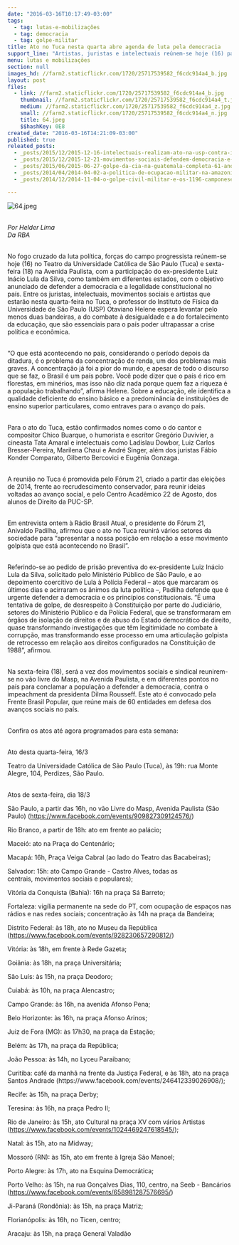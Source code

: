 ```yaml
---
date: "2016-03-16T10:17:49-03:00"
tags:
  - tag: lutas-e-mobilizações
  - tag: democracia
  - tag: golpe-militar
title: Ato no Tuca nesta quarta abre agenda de luta pela democracia
support_line: "Artistas, juristas e intelectuais reúnem-se hoje (16) para defender a ordem constitucional. Na sexta (18), manifestação em São Paulo terá a presença de Lula."
menu: lutas e mobilizações
section: null
images_hd: //farm2.staticflickr.com/1720/25717539582_f6cdc914a4_b.jpg
layout: post
files:
  - link: //farm2.staticflickr.com/1720/25717539582_f6cdc914a4_b.jpg
    thumbnail: //farm2.staticflickr.com/1720/25717539582_f6cdc914a4_t.jpg
    medium: //farm2.staticflickr.com/1720/25717539582_f6cdc914a4_z.jpg
    small: //farm2.staticflickr.com/1720/25717539582_f6cdc914a4_n.jpg
    title: 64.jpeg
    $$hashKey: 0E8
created_date: "2016-03-16T14:21:09-03:00"
published: true
releated_posts:
  - _posts/2015/12/2015-12-16-intelectuais-realizam-ato-na-usp-contra-impeachment-de-dilma-rousseff.md
  - _posts/2015/12/2015-12-21-movimentos-sociais-defendem-democracia-e-fim-do-ajuste-fiscal.md
  - _posts/2015/06/2015-06-27-golpe-da-cia-na-guatemala-completa-61-anos-neste-sabado.md
  - _posts/2014/04/2014-04-02-a-politica-de-ocupacao-militar-na-amazonia-e-o-medo-da-reforma-agraria.md-e
  - _posts/2014/12/2014-11-04-o-golpe-civil-militar-e-os-1196-camponeses-mortos-pela-ditadura.md

---
```

<p><img alt="64.jpeg" src="//farm2.staticflickr.com/1720/25717539582_f6cdc914a4_b.jpg" /></p>

<p><br />
<em>Por&nbsp;Helder Lima<br />
Da RBA</em></p>

<p><br />
No fogo cruzado da luta pol&iacute;tica, for&ccedil;as do campo progressista re&uacute;nem-se hoje (16) no Teatro da Universidade Cat&oacute;lica de S&atilde;o Paulo (Tuca) e sexta-feira (18) na Avenida Paulista, com a participa&ccedil;&atilde;o do ex-presidente Luiz In&aacute;cio Lula da Silva, como tamb&eacute;m em diferentes estados, com o objetivo anunciado de defender a democracia e a legalidade constitucional no pa&iacute;s.&nbsp;Entre os juristas, intelectuais, movimentos sociais e artistas que estar&atilde;o nesta quarta-feira no Tuca, o professor do Instituto de F&iacute;sica da Universidade de S&atilde;o Paulo (USP) Otaviano Helene espera levantar pelo menos duas bandeiras, a do combate &agrave; desigualdade e a do fortalecimento da educa&ccedil;&atilde;o, que s&atilde;o essenciais para o pa&iacute;s poder ultrapassar a crise pol&iacute;tica e econ&ocirc;mica.</p>

<p><br />
&ldquo;O que est&aacute; acontecendo no pa&iacute;s, considerando o per&iacute;odo depois da ditadura, &eacute; o problema da concentra&ccedil;&atilde;o de renda, um dos problemas mais graves. A concentra&ccedil;&atilde;o j&aacute; foi a pior do mundo, e apesar de todo o discurso que se faz, o Brasil &eacute; um pa&iacute;s pobre. Voc&ecirc; pode dizer que o pa&iacute;s &eacute; rico em florestas, em min&eacute;rios, mas isso n&atilde;o diz nada porque quem faz a riqueza &eacute; a popula&ccedil;&atilde;o trabalhando&rdquo;, afirma Helene. Sobre a educa&ccedil;&atilde;o, ele identifica a qualidade deficiente do ensino b&aacute;sico e a predomin&acirc;ncia de institui&ccedil;&otilde;es de ensino superior particulares, como entraves para o avan&ccedil;o do pa&iacute;s.</p>

<p><br />
Para o ato do Tuca, est&atilde;o confirmados nomes como o do cantor e compositor Chico Buarque, o humorista e escritor Greg&oacute;rio Duvivier, a cineasta Tata Amaral e intelectuais como Ladislau Dowbor, Luiz Carlos Bresser-Pereira, Marilena Chaui e Andr&eacute; Singer, al&eacute;m dos juristas F&aacute;bio Konder Comparato, Gilberto Bercovici e Eug&ecirc;nia Gonzaga.</p>

<p><br />
A reuni&atilde;o no Tuca &eacute; promovida pelo F&oacute;rum 21, criado a partir das elei&ccedil;&otilde;es de 2014, frente ao recrudescimento conservador, para reunir ideias voltadas ao avan&ccedil;o social, e pelo Centro Acad&ecirc;mico 22 de Agosto, dos alunos de Direito da PUC-SP.</p>

<p><br />
Em entrevista ontem &agrave;&nbsp;R&aacute;dio Brasil Atual, o presidente do F&oacute;rum 21, Anivaldo Padilha, afirmou que o ato no Tuca reunir&aacute; v&aacute;rios setores da sociedade para &ldquo;apresentar a nossa posi&ccedil;&atilde;o em rela&ccedil;&atilde;o a esse movimento golpista que est&aacute; acontecendo no Brasil&rdquo;.</p>

<p><br />
Referindo-se ao pedido de pris&atilde;o preventiva do ex-presidente Luiz In&aacute;cio Lula da Silva, solicitado pelo Minist&eacute;rio P&uacute;blico de S&atilde;o Paulo, e ao depoimento coercitivo de Lula &agrave; Pol&iacute;cia Federal &ndash; atos que marcaram os &uacute;ltimos dias e acirraram os &acirc;nimos da luta pol&iacute;tica &ndash;, Padilha defende que &eacute; urgente defender a democracia e os princ&iacute;pios constitucionais. &ldquo;&Eacute; uma tentativa de golpe, de desrespeito &agrave; Constitui&ccedil;&atilde;o por parte do Judici&aacute;rio, setores do Minist&eacute;rio P&uacute;blico e da Pol&iacute;cia Federal, que se transformaram em &oacute;rg&atilde;os de isola&ccedil;&atilde;o de direitos e de abuso do Estado democr&aacute;tico de direito, quase transformando investiga&ccedil;&otilde;es que t&ecirc;m legitimidade no combate &agrave; corrup&ccedil;&atilde;o, mas transformando esse processo em uma articula&ccedil;&atilde;o golpista de retrocesso em rela&ccedil;&atilde;o aos direitos configurados na Constitui&ccedil;&atilde;o de 1988&rdquo;, afirmou.</p>

<p><br />
Na sexta-feira (18), ser&aacute; a vez dos movimentos sociais e sindical reunirem-se no v&atilde;o livre do Masp, na Avenida Paulista, e em diferentes pontos no pa&iacute;s para conclamar a popula&ccedil;&atilde;o a defender a democracia, contra o impeachment da presidenta Dilma Rousseff. Este ato &eacute; convocado pela Frente Brasil Popular, que re&uacute;ne mais de 60 entidades em defesa dos avan&ccedil;os sociais no pa&iacute;s.</p>

<p><br />
Confira os atos at&eacute; agora programados para esta semana:</p>

<p><br />
Ato desta quarta-feira, 16/3</p>

<p>Teatro da Universidade Cat&oacute;lica de S&atilde;o Paulo (Tuca), &agrave;s 19h: rua Monte Alegre, 104, Perdizes, S&atilde;o Paulo.</p>

<p><br />
Atos de sexta-feira, dia 18/3</p>

<p>S&atilde;o Paulo, a partir das 16h, no v&atilde;o Livre do Masp, Avenida Paulista (S&atilde;o Paulo) (<a href="https://www.facebook.com/events/909827309124576/">https://www.facebook.com/events/909827309124576/</a>)</p>

<p>Rio Branco, a partir de 18h: ato em frente ao pal&aacute;cio;</p>

<p>Macei&oacute;: ato na Pra&ccedil;a do Centen&aacute;rio;</p>

<p>Macap&aacute;:&nbsp;16h,&nbsp;Pra&ccedil;a Veiga Cabral (ao lado do Teatro das Bacabeiras);</p>

<p>Salvador: 15h: ato Campo Grande - Castro Alves, todas as centrais,&nbsp;movimentos sociais e populares);</p>

<p>Vit&oacute;ria da Conquista (Bahia): 16h na pra&ccedil;a S&aacute; Barreto;</p>

<p>Fortaleza: vig&iacute;lia permanente na sede do PT, com ocupa&ccedil;&atilde;o de espa&ccedil;os nas r&aacute;dios e nas redes sociais; concentra&ccedil;&atilde;o &agrave;s 14h na pra&ccedil;a da Bandeira;</p>

<p>Distrito Federal: &agrave;s 18h, ato no Museu da Rep&uacute;blica (<a href="https://www.facebook.com/events/928230657290812/" target="_blank">https://www.facebook.com/events/928230657290812/</a>)</p>

<p>Vit&oacute;ria: &agrave;s 18h, em frente &agrave; Rede Gazeta;</p>

<p>Goi&acirc;nia: &agrave;s 18h, na pra&ccedil;a Universit&aacute;ria;</p>

<p>S&atilde;o Lu&iacute;s: &agrave;s 15h, na pra&ccedil;a Deodoro;</p>

<p>Cuiab&aacute;: &agrave;s 10h, na pra&ccedil;a Alencastro;</p>

<p>Campo Grande: &agrave;s 16h, na avenida Afonso Pena;</p>

<p>Belo Horizonte: &agrave;s 16h, na pra&ccedil;a Afonso Arinos;</p>

<p>Juiz de Fora (MG): &agrave;s 17h30, na pra&ccedil;a da Esta&ccedil;&atilde;o;</p>

<p>Bel&eacute;m: &agrave;s 17h, na pra&ccedil;a da Rep&uacute;blica;</p>

<p>Jo&atilde;o Pessoa: &agrave;s 14h, no Lyceu Paraibano;</p>

<p>Curitiba: caf&eacute; da manh&atilde; na frente da Justi&ccedil;a Federal, e &agrave;s 18h, ato na pra&ccedil;a Santos Andrade (https://www.facebook.com/events/246412339026908/);</p>

<p>Recife: &agrave;s 15h, na pra&ccedil;a Derby;</p>

<p>Teresina: &agrave;s 16h, na pra&ccedil;a Pedro II;</p>

<p>Rio de Janeiro: &agrave;s 15h, ato Cultural na pra&ccedil;a XV com v&aacute;rios Artistas (<a href="https://www.facebook.com/events/1024469247618545/">https://www.facebook.com/events/1024469247618545/</a>);</p>

<p>Natal: &agrave;s 15h, ato na Midway;</p>

<p>Mossor&oacute; (RN): &agrave;s 15h, ato em frente &agrave; Igreja S&atilde;o Manoel;</p>

<p>Porto Alegre: &agrave;s 17h, ato na Esquina Democr&aacute;tica;</p>

<p>Porto Velho: &agrave;s 15h, na rua Gon&ccedil;alves Dias, 110, centro, na Seeb - Banc&aacute;rios (<a href="https://www.facebook.com/events/658981287576695/">https://www.facebook.com/events/658981287576695/</a>)</p>

<p>Ji-Paran&aacute; (Rond&ocirc;nia): &agrave;s 15h, na pra&ccedil;a Matriz;</p>

<p>Florian&oacute;polis: &agrave;s 16h, no Ticen, centro;</p>

<p>Aracaju: &agrave;s 15h, na pra&ccedil;a General Valad&atilde;o</p>

